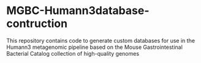 # MGBC-Humann3database-contruction
This repository contains code to generate custom databases for use in the Humann3 metagenomic pipeline based on the Mouse Gastrointestinal Bacterial Catalog collection of high-quality genomes
